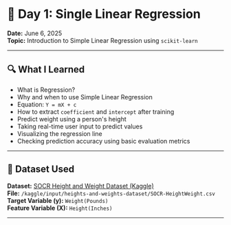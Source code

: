 
# 📅 Day 1: Single Linear Regression

**Date:** June 6, 2025  
**Topic:** Introduction to Simple Linear Regression using `scikit-learn`  

---

## 🔍 What I Learned

- What is Regression?
- Why and when to use Simple Linear Regression
- Equation: `Y = mX + c`
- How to extract `coefficient` and `intercept` after training
- Predict weight using a person's height
- Taking real-time user input to predict values
- Visualizing the regression line
- Checking prediction accuracy using basic evaluation metrics

---

## 📂 Dataset Used

**Dataset:** [SOCR Height and Weight Dataset (Kaggle)](https://www.kaggle.com/datasets/mustafaali96/height-weight-of-random-500-persons)  
**File:** `/kaggle/input/heights-and-weights-dataset/SOCR-HeightWeight.csv`  
**Target Variable (y):** `Weight(Pounds)`  
**Feature Variable (X):** `Height(Inches)`

---



